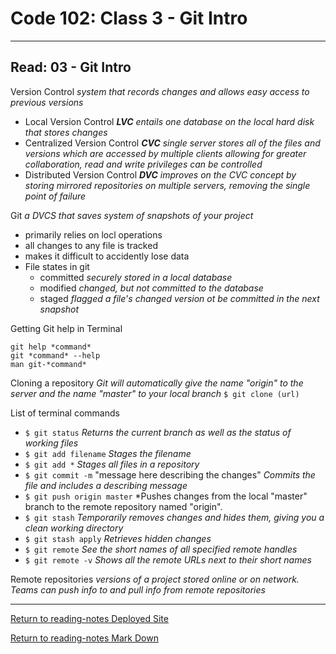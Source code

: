 # Code 102: Class 3 - Git Intro
***
## Read: 03 - Git Intro

Version Control *system that records changes and allows easy access to previous versions*
* Local Version Control *__LVC__ entails one database on the local hard disk that stores changes*
* Centralized Version Control *__CVC__ single server stores all of the files and versions which are accessed by multiple clients allowing for greater collaboration, read and write privileges can be controlled*
* Distributed Version Control *__DVC__ improves on the CVC concept by storing mirrored repositories on multiple servers, removing the single point of failure*

Git *a DVCS that saves system of snapshots of your project*
- primarily relies on locl operations
- all changes to any file is tracked
- makes it difficult to accidently lose data
- File states in git
  - committed *securely stored in a local database*
  - modified *changed, but not committed to the database*
  - staged *flagged a file's changed version ot be committed in the next snapshot*
  
Getting Git help in Terminal
```
git help *command*
git *command* --help
man git-*command*
```

Cloning a repository *Git will automatically give the name "origin" to the server and the name "master" to your local branch*
`$ git clone (url)`

List of terminal commands
- `$ git status` *Returns the current branch as well as the status of working files*
- `$ git add filename` *Stages the filename*
- `$ git add *` *Stages all files in a repository*
- `$ git commit -m` "message here describing the changes" *Commits the file and includes a describing message*
- `$ git push origin master` *Pushes changes from the local "master" branch to the remote repository named "origin".
- `$ git stash` *Temporarily removes changes and hides them, giving you a clean working directory*
- `$ git stash apply` *Retrieves hidden changes*
- `$ git remote` *See the short names of all specified remote handles*
- `$ git remote -v` *Shows all the remote URLs next to their short names*

Remote repositories *versions of a project stored online or on network. Teams can push info to and pull info from remote repositories*

***
[Return to reading-notes Deployed Site](https://simon-panek.github.io/reading-notes/)

[Return to reading-notes Mark Down](https://github.com/simon-panek/reading-notes)

